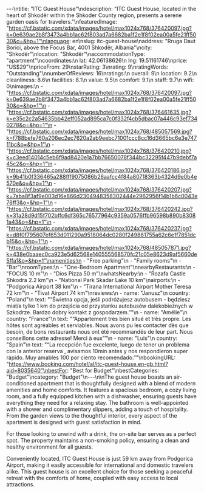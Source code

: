 ---\ntitle: "ITC Guest House"\ndescription: "ITC Guest House, located in the heart of Shkodër within the Shkoder County region, presents a serene garden oasis for travelers."\nfeaturedImage: "https://cf.bstatic.com/xdata/images/hotel/max1024x768/376420097.jpg?k=0e639ae2b8f3473a4bb1ac62f803ad7a6682ba1f2e1f8f02ea00a5fe21ff5030&o=&hp=1"\nlanguage: en\nslug: itc-guest-house\naddress: "Rruga Daut Borici, above the Focus Bar, 4001 Shkodër, Albania"\ncity: "Shkodër"\nlocation: "Shkodër"\naccommodationType: "apartment"\ncoordinates:\n  lat: 42.06138626\n  lng: 19.51161746\nprice: "US$29"\npriceFrom: 29\nstarRating: 3\nrating: 9\nratingWords: "Outstanding"\nnumberOfReviews: 16\nratings:\n  overall: 9\n  location: 9.2\n  cleanliness: 8.6\n  facilities: 8.1\n  value: 9.5\n  comfort: 9.1\n  staff: 9.7\n  wifi: 0\nimages:\n  - "https://cf.bstatic.com/xdata/images/hotel/max1024x768/376420097.jpg?k=0e639ae2b8f3473a4bb1ac62f803ad7a6682ba1f2e1f8f02ea00a5fe21ff5030&o=&hp=1"\n  - "https://cf.bstatic.com/xdata/images/hotel/max1024x768/376461635.jpg?k=e35c2c2a54635bb42eff052ad895ca7c0f332f4cb5dbac07a446c93ef7340278&o=&hp=1"\n  - "https://cf.bstatic.com/xdata/images/hotel/max1024x768/485057569.jpg?k=f788befe760a206ec2ec7620a2ab9eebc71001ccc8cc16d3665bc6e3e74711bc&o=&hp=1"\n  - "https://cf.bstatic.com/xdata/images/hotel/max1024x768/376420210.jpg?k=c3eed14014c5eb6f9ad8420e1a7bb76650078f344bc32295f447b9debf7a45c2&o=&hp=1"\n  - "https://cf.bstatic.com/xdata/images/hotel/max1024x768/376420186.jpg?k=9b41b0f336465a288fff9075086b26aafcc4f84a80718363b4324d9e0b4e570e&o=&hp=1"\n  - "https://cf.bstatic.com/xdata/images/hotel/max1024x768/376420207.jpg?k=7aba8f3af9e003d16e866d2304948358302444e2962956f14b1b6c0043e78ff3&o=&hp=1"\n  - "https://cf.bstatic.com/xdata/images/hotel/max1024x768/376420242.jpg?k=31a28d9d15f702bffc6df365c76577964c9359a0576ffb96598b890b83081a43&o=&hp=1"\n  - "https://cf.bstatic.com/xdata/images/hotel/max1024x768/376420237.jpg?k=d8f0f795607ef653d011290a9518064dc0280f249861755a62c6e1f7851dcb15&o=&hp=1"\n  - "https://cf.bstatic.com/xdata/images/hotel/max1024x768/485057871.jpg?k=438e0baaec0ca923e5d62568e140555568570fc21c05e8623d9af5660de5ffa1&o=&hp=1"\namenities:\n  - "Free parking"\n  - "Family rooms"\n  - "Bar"\nroomTypes:\n  - "One-Bedroom Apartment"\nnearbyRestaurants:\n  - "FOCUS 10 m"\n  - "Dios Pizza 50 m"\nwhatsNearby:\n  - "Rozafa Castle Shkodra 2.2 km"\n  - "National Park Skadar Lake 10 km"\nairports:\n  - "Podgorica Airport 38 km"\n  - "Tirana International Airport Mother Teresa 72 km"\n  - "Tivat Airport 74 km"\nreviews:\n  - name: "Janusz"\n    country: "Poland"\n    text: "“Świetna opcja, jeśli podróżujesz autobusem - będziesz miał/a tylko 1 km do przejścia od przystanku autobusów dalekobieżnych w Szkodrze. Bardzo dobry kontakt z gospodarzem.”"\n  - name: "Amélie"\n    country: "France"\n    text: "“Appartement très bien situé et très propre.
Les hôtes sont agréables et serviables. Nous avons pu les contacter dès que besoin, de bons restaurants nous ont été recommandés de leur part.
Nous conseillons cette adresse! Merci à eux”"\n  - name: "Luis"\n    country: "Spain"\n    text: "“La recepción fue excelente, luego de tener un problema con la anterior reserva , avisamos 10min antes y nos respondieron super rápido. Muy amables 100 por ciento recomendado.”"\nbookingURL: "https://www.booking.com/hotel/al/itc-guest-house.en-gb.html?aid=8035640"\nbestFor: "Best for Budget"\nbestCategories: "Budget"\ncategory: "Budget"\n---\n\nThe guest house boasts an air-conditioned apartment that is thoughtfully designed with a blend of modern amenities and home comforts. It features a spacious bedroom, a cozy living room, and a fully equipped kitchen with a dishwasher, ensuring guests have everything they need for a relaxing stay. The bathroom is well-appointed with a shower and complimentary slippers, adding a touch of hospitality. From the garden views to the thoughtful interior, every aspect of the apartment is designed with guest satisfaction in mind.

For those looking to unwind with a drink, the on-site bar serves as a perfect spot. The property maintains a non-smoking policy, ensuring a clean and healthy environment for all guests.

Conveniently located, ITC Guest House is just 59 km away from Podgorica Airport, making it easily accessible for international and domestic travelers alike. This guest house is an excellent choice for those seeking a peaceful retreat with the comforts of home, coupled with easy access to local attractions.
